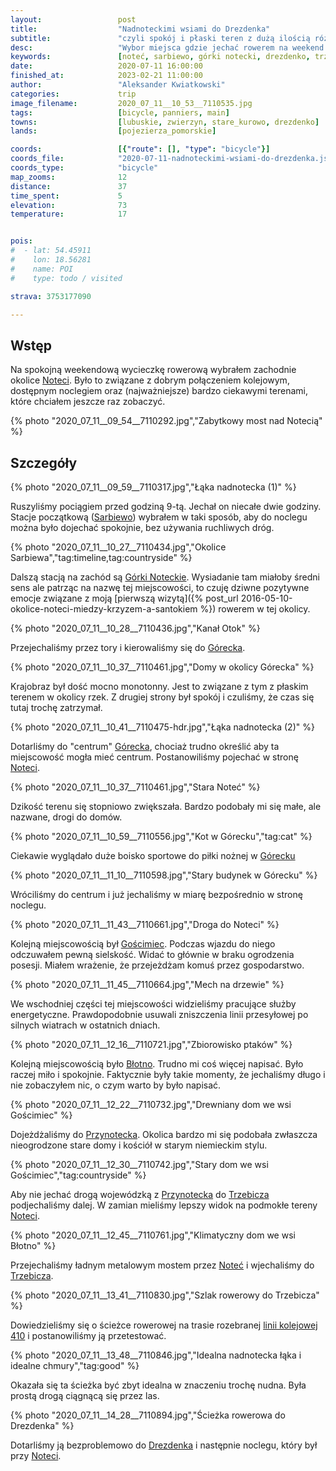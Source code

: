 ```yaml
---
layout:                 post
title:                  "Nadnoteckimi wsiami do Drezdenka"
subtitle:               "czyli spokój i płaski teren z dużą ilością różnych cieków wodnych"
desc:                   "Wybor miejsca gdzie jechać rowerem na weekend jest łatwy i jednocześnie trudny. Z mojego doświadczenia najciekawsze i najspokojniejsze są tereny na północ od Poznania. Do tego trzeba uwzględnić nocleg i możliwość dojazdu. Okazuje się, że Drezdenko to dobry pomysł na miejsce noclegowe gdyż w okolicy jest dużo ciekawych terenów."
keywords:               [noteć, sarbiewo, górki notecki, drezdenko, trzebicz]
date:                   2020-07-11 16:00:00
finished_at:            2023-02-21 11:00:00
author:                 "Aleksander Kwiatkowski"
categories:             trip
image_filename:         2020_07_11__10_53__7110535.jpg
tags:                   [bicycle, panniers, main]
towns:                  [lubuskie, zwierzyn, stare_kurowo, drezdenko]
lands:                  [pojezierza_pomorskie]

coords:                 [{"route": [], "type": "bicycle"}]
coords_file:            "2020-07-11-nadnoteckimi-wsiami-do-drezdenka.json"
coords_type:            "bicycle"
map_zooms:              12
distance:               37
time_spent:             5
elevation:              73
temperature:            17


pois:
#  - lat: 54.45911
#    lon: 18.56281
#    name: POI
#    type: todo / visited

strava: 3753177090

---
```


[wiki-linia-410]: https://pl.wikipedia.org/wiki/Linia_kolejowa_nr_410
[wiki-notec]: https://pl.wikipedia.org/wiki/Note%C4%87
[wiki-sarbiewo]: https://pl.wikipedia.org/wiki/Sarbiewo_(wojew%C3%B3dztwo_lubuskie)
[wiki-gorki-noteckie]: https://pl.wikipedia.org/wiki/G%C3%B3rki_Noteckie
[wiki-gorecko]: https://pl.wikipedia.org/wiki/G%C3%B3recko
[wiki-goscimiec]: https://pl.wikipedia.org/wiki/Go%C5%9Bcimiec
[wiki-blotno]: https://pl.wikipedia.org/wiki/B%C5%82otno_(wojew%C3%B3dztwo_lubuskie)
[wiki-przynotecko]: https://pl.wikipedia.org/wiki/Przynotecko
[wiki-trzebicz]: https://pl.wikipedia.org/wiki/Trzebicz_(wojew%C3%B3dztwo_lubuskie)
[wiki-drezdenko]: https://pl.wikipedia.org/wiki/Drezdenko
[wiki-puszcza-notecka]: https://pl.wikipedia.org/wiki/Puszcza_Notecka

## Wstęp

Na spokojną weekendową wycieczkę rowerową wybrałem zachodnie okolice [Noteci][wiki-notec].
Było to związane z dobrym połączeniem kolejowym, dostępnym noclegiem oraz (najważniejsze)
bardzo ciekawymi terenami, które chciałem jeszcze raz zobaczyć.

{% photo "2020_07_11__09_54__7110292.jpg","Zabytkowy most nad Notecią" %}

## Szczegóły

{% photo "2020_07_11__09_59__7110317.jpg","Łąka nadnotecka (1)" %}

Ruszyliśmy pociągiem przed godziną 9-tą. Jechał on niecałe dwie godziny.
Stacje początkową ([Sarbiewo][wiki-sarbiewo])
wybrałem w taki sposób, aby do noclegu można było
dojechać spokojnie, bez używania ruchliwych dróg.

{% photo "2020_07_11__10_27__7110434.jpg","Okolice Sarbiewa","tag:timeline,tag:countryside" %}

Dalszą stacją na zachód są [Górki Noteckie][wiki-gorki-noteckie]. Wysiadanie tam
miałoby średni sens ale patrząc na nazwę tej miejscowości, to czuję
dziwne pozytywne emocje związane z moją
[pierwszą wizytą]({% post_url 2016-05-10-okolice-noteci-miedzy-krzyzem-a-santokiem %})
rowerem w tej okolicy.

{% photo "2020_07_11__10_28__7110436.jpg","Kanał Otok" %}

Przejechaliśmy przez tory i kierowaliśmy się do [Górecka][wiki-gorecko].

{% photo "2020_07_11__10_37__7110461.jpg","Domy w okolicy Górecka" %}

Krajobraz był dość mocno monotonny. Jest to związane z tym z płaskim terenem
w okolicy rzek. Z drugiej strony był spokój i czuliśmy, że czas się tutaj
trochę zatrzymał.

{% photo "2020_07_11__10_41__7110475-hdr.jpg","Łąka nadnotecka (2)" %}

Dotarliśmy do "centrum" [Górecka][wiki-gorecko], chociaż trudno określić
aby ta miejscowość mogła mieć centrum. Postanowiliśmy pojechać w stronę
[Noteci][wiki-notec].

{% photo "2020_07_11__10_37__7110461.jpg","Stara Noteć" %}

Dzikość terenu się stopniowo zwiększała. Bardzo podobały mi się małe, ale nazwane,
drogi do domów.

{% photo "2020_07_11__10_59__7110556.jpg","Kot w Górecku","tag:cat" %}

Ciekawie wyglądało duże boisko sportowe do piłki nożnej w [Górecku][wiki-gorecko]

{% photo "2020_07_11__11_10__7110598.jpg","Stary budynek w Górecku" %}

Wróciliśmy do centrum i już jechaliśmy w miarę bezpośrednio w stronę noclegu.

{% photo "2020_07_11__11_43__7110661.jpg","Droga do Noteci" %}

Kolejną miejscowością był [Gościmiec][wiki-goscimiec]. Podczas wjazdu do
niego odczuwałem pewną sielskość. Widać to głównie w braku ogrodzenia
posesji. Miałem wrażenie, że przejeżdżam komuś przez gospodarstwo.

{% photo "2020_07_11__11_45__7110664.jpg","Mech na drzewie" %}

We wschodniej części tej miejscowości widzieliśmy pracujące służby
energetyczne. Prawdopodobnie usuwali zniszczenia linii przesyłowej
po silnych wiatrach w ostatnich dniach.

{% photo "2020_07_11__12_16__7110721.jpg","Zbiorowisko ptaków" %}

Kolejną miejscowością było [Błotno][wiki-blotno]. Trudno mi coś
więcej napisać. Było raczej miło i spokojnie. Faktycznie były takie momenty,
że jechaliśmy długo i nie zobaczyłem nic, o czym warto by było napisać.

{% photo "2020_07_11__12_22__7110732.jpg","Drewniany dom we wsi Gościmiec" %}

Dojeżdżaliśmy do [Przynotecka][wiki-przynotecko]. Okolica bardzo mi się podobała
zwłaszcza nieogrodzone stare domy i kościół w starym niemieckim stylu.

{% photo "2020_07_11__12_30__7110742.jpg","Stary dom we wsi Gościmiec","tag:countryside" %}

Aby nie jechać drogą wojewódzką z [Przynotecka][wiki-przynotecko]
do [Trzebicza][wiki-trzebicz] podjechaliśmy dalej. W zamian mieliśmy lepszy widok
na podmokłe tereny [Noteci][wiki-notec].

{% photo "2020_07_11__12_45__7110761.jpg","Klimatyczny dom we wsi Błotno" %}

Przejechaliśmy ładnym metalowym mostem przez [Noteć][wiki-notec] i wjechaliśmy
do [Trzebicza][wiki-trzebicz].

{% photo "2020_07_11__13_41__7110830.jpg","Szlak rowerowy do Trzebicza" %}

Dowiedzieliśmy się o ścieżce rowerowej na trasie rozebranej
[linii kolejowej 410][wiki-linia-410] i
postanowiliśmy ją przetestować.

{% photo "2020_07_11__13_48__7110846.jpg","Idealna nadnotecka łąka i idealne chmury","tag:good" %}

Okazała się ta ścieżka być zbyt idealna w znaczeniu trochę nudna.
Była prostą drogą ciągnącą się przez las.

{% photo "2020_07_11__14_28__7110894.jpg","Ścieżka rowerowa do Drezdenka" %}

Dotarliśmy ją bezproblemowo do [Drezdenka][wiki-drezdenko] i następnie noclegu,
który był przy [Noteci][wiki-notec].
